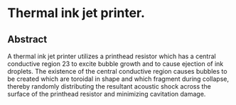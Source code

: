 # Thermal ink jet printer.

## Abstract
A thermal ink jet printer utilizes a printhead resistor which has a central conductive region 23 to excite bubble growth and to cause ejection of ink droplets. The existence of the central conductive region causes bubbles to be created which are toroidal in shape and which fragment during collapse, thereby randomly distributing the resultant acoustic shock across the surface of the printhead resistor and minimizing cavitation damage.